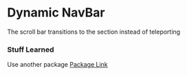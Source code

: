 # Dynamic NavBar
The scroll bar transitions to the section instead of teleporting

### Stuff Learned
Use another package <a href="https://github.com/cferdinandi/smooth-scroll">Package Link</a>
